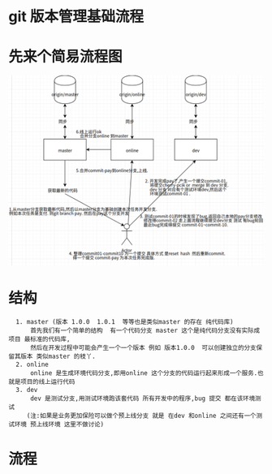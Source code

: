 # git 版本管理基础流程     

# 先来个简易流程图  
  ![image](https://github.com/jocum/git-process/blob/master/img/process.png)
  
  
  # 结构
      1. master (版本 1.0.0  1.0.1  等等也是类似master 的存在 纯代码库)
          首先我们有一个简单的结构  有一个代码分支 master 这个是纯代码分支没有实际成项目 最标准的代码库,
          然后在开发过程中可能会产生一个一个版本 例如 版本1.0.0  可以创建独立的分支保留其版本 类似master 的枝丫.
      2. online 
          online 是生成环境代码分支,即用online 这个分支的代码运行起来形成一个服务.也就是项目的线上运行代码
      3. dev
          dev 是测试分支,用测试环境跑该套代码 所有开发中的程序,bug 提交 都在该环境测试
         (注:如果是业务更加保险可以做个预上线分支 就是 在dev 和online 之间还有一个测试环境 预上线环境 这里不做讨论)
   # 流程
